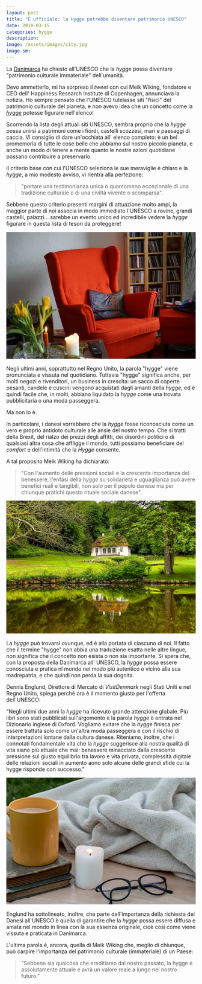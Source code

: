 ```yaml
---
layout: post
title: "È ufficiale: la Hygge potrebbe diventare patrimonio UNESCO"
date: 2018-03-15
categories: hygge
description:
image: /assets/images/city.jpg
image-sm:
---
```

La [Danimarca](https://viverefelici.life/2018/02/22/il-Paese-pi%C3%B9-felice/) ha chiesto all'UNESCO che la _hygge_ possa diventare "patrimonio culturale immateriale" dell'umanità.

Devo ammetterlo, mi ha sorpreso il _tweet_ con cui Meik Wiking, fondatore e CEO dell' Happiness Research Institute di Copenhagen, annunciava la notizia. Ho sempre pensato che l'UNESCO tutelasse siti "fisici" del patrimonio culturale del pianeta, e non avevo idea che un concetto come la [_hygge_](https://viverefelici.life/2018/02/25/che-cosa-%C3%A8-hygge/) potesse figurare nell'elenco!

Scorrendo la lista degli attuali siti UNESCO, sembra proprio che la _hygge_ possa unirsi a patrimoni come i fiordi, castelli scozzesi,  mari e paesaggi di caccia. Vi consiglio di dare un'occhiata all' elenco completo: è un bel promemoria di tutte le cose belle che abbiamo sul nostro piccolo pianeta, e anche un modo di tenere a mente quanto le nostre azioni quotidiane possano contribuire a preservarlo.

Il criterio base con cui l'UNESCO seleziona le sue meraviglie è chiaro e la _hygge_, a mio modesto avviso, vi rientra alla perfezione:

> "portare una testimonianza unica o quantomeno eccezionale di una tradizione culturale o di una civiltà vivente o scomparsa".

Sebbene questo criterio presenti margini di attuazione molto ampi, la maggior parte di noi associa  in modo immediato l'UNESCO a rovine, grandi castelli, palazzi... sarebbe un evento unico ed incredibile vedere la _hygge_ figurare in questa lista di tesori da proteggere!  

![](/assets/images/chair.jpg)


Negli ultimi anni, soprattutto nel Regno Unito, la parola "hygge" viene pronunciata e vissuta nel quotidiano. Tuttavia "hygge" significa anche, per molti negozi e rivenditori, un business in crescita:  un sacco di coperte pesanti, candele e cuscini vengono acquistati dagli amanti della _hygge_, ed è quindi facile che, in molti, abbiano liquidato la _hygge_ come una trovata pubblicitaria o una moda passeggera.

Ma non lo è.

In particolare, i danesi vorrebbero che la _hygge_ fosse riconosciuta come un vero e proprio antidoto culturale alle ansie del nostro tempo. Che si tratti della Brexit, del rialzo dei prezzi degli affitti, dei disordini politici o di qualsiasi altra cosa che affligge il mondo, tutti possiamo beneficiare del _comfort_ e dell'intimità che la _Hygge_ consente.

A tal proposito Meik Wiking ha dichiarato:

>"Con l'aumento delle pressioni sociali e la crescente importanza del benessere, l'enfasi della  _hygge_ su solidarietà e uguaglianza può avere benefici reali e tangibili, non solo per il popolo danese ma per chiunque pratichi questo rituale sociale danese".  

![](/assets/images/mon.jpg)

La _hygge_ può trovarsi ovunque, ed è alla portata di ciascuno di noi. Il fatto che il termine "hygge" non abbia una traduzione esatta nelle altre lingue, non significa che il concetto non esista o non sia importante. Si spera che, con la proposta della Danimarca all' UNESCO, la _hygge_ possa essere conosciuta e pratica nl mondo nel modo più autentico e vicino alla sua madrepatria, e che  quindi non perda la sua dognita.

Dennis Englund, Direttore di Mercato di _VisitDenmark_ negli Stati Uniti e nel Regno Unito, spiega perché ora è il momento giusto per l'offerta dell'UNESCO:

"Negli ultimi due anni la _hygge_ ha ricevuto grande attenzione globale. Più libri sono stati pubblicati sull'argomento e la parola _hygge_ è entrata nel Dizionario inglese di Oxford. Vogliamo evitare che la _hygge_ finisca per essere trattata solo come un'altra moda passeggera e con il rischio di interpretazioni lontane dalla cultura danese. Riteniamo, inoltre, che i connotati fondamentale vita che la _hygge_ suggerisce alla nostra qualità di vita siano più attuale che mai: benessere minacciato dalla crescente pressione sul giusto equilibrio tra lavoro e vita privata,  complessità digitale delle relazioni sociali in aumento aono solo alcune delle grandi sfide cui la hygge risponde con successo."  

![](/assets/images/mondo.jpg)

Englund ha sottolineato, inoltre, che parte dell'importanza della richiesta dei Danesi all'UNESCO è quella di garantire che la _hygge_ possa essere diffusa e amata nel mondo in linea con la sua essenza originale, cioè così come viene vissuta e praticata in Danimarca.


L'ultima parola è, ancora, quella di Meik Wiking che, meglio di chiunque, può carpire l'importanza del patrimonio culturale (immateriale) di un Paese:

> "Sebbene sia qualcosa che ereditiamo dal nostro passato, la hygge è assolutamente attuale e avrà un valore reale a lungo nel nostro futuro."
